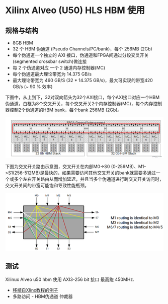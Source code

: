 # Xilinx Alveo (U50) HLS HBM 使用

## 规格与结构

* 8GB HBM
* 32 个 HBM 伪通道 (Pseudo Channels/PC/bank)，每个 256MB (2Gb)
* 每个伪通道一个独立的 AXI 接口，伪通道和FPGA间通过分段交叉开关(segmented crossbar switch)做连接
* 每 2 个伪通道对应 一个 2 通道内存控制器(MC)
* 每个伪通道最大理论带宽为 14.375 GB/s
* 最大理论带宽为 460 GB/S (32 * 14.375 GB/s)，最大可实现的带宽420 GB/s (~ 90 % 效率)

下图中，从上到下，32对双向箭头为32个AXI接口，每个AXI接口对应一个HBM伪通道，白框为8个交叉开关，每个交叉开关2个内存控制器(MC)，每个内存控制器控制2个伪通道的HBM bank，每个bank 256MB (2Gb)。

![HBM](pic/HBM_Overview.png)

下图为交叉开关路由示意图，交叉开关在内部M0→S0 (0-256MB)、M1->S1(256-512MB)是最快的，如果需要访问其他交叉开关的bank就需要多通过一个或多个左右开关路由从而增加延迟，并且当多个伪通道进行跨交叉开关访问时，交叉开关间的带宽可能饱和导致性能瓶颈。

![CW](pic/hbm_4x4_switch.png)

## 测试

Xilinux Alveo u50 hbm 使用 AXI3-256 bit 接口 最高跑 450MHz.

* [移植自Xlinx教程的例子](../hw/test/hbmAccess/readme.md)
* 多路访问 - HBM伪通道 仲裁器
